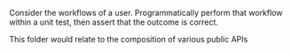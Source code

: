 Consider the workflows of a user. Programmatically perform that workflow within a unit test,
then assert that the outcome is correct.

This folder would relate to the composition of various public APIs